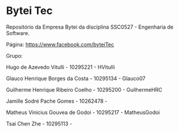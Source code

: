 # Bytei Tec
Repositório da Empresa Bytei da disciplina SSC0527 - Engenharia de Software.

Página:
https://www.facebook.com/byteiTec

Grupo:

Hugo de Azevedo Vitulli - 10295221 - HVitulli

Glauco Henrique Borges da Costa - 10295134 - Glauco07

Guilherme Henrique Ribeiro Coelho - 10295200 - GuilhermeHRC

Jamille Sodré Pache Gomes - 10262478 -

Matheus Vinicius Gouvea de Godoi - 10295217 - MatheusGodoi

Tsai Chen Zhe - 10295113 -
